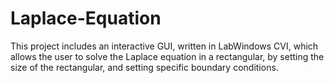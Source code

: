 # Laplace-Equation
This project includes an interactive GUI, written in LabWindows CVI, which allows the user to solve the Laplace equation in a rectangular, by setting the size of the rectangular, and setting specific boundary conditions.
